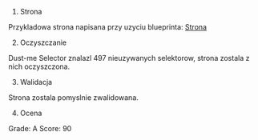 1. Strona

Przykladowa strona napisana przy uzyciu blueprinta: 
[Strona](sigma.inf.ug.edu.pl/~mtupacz/stronka)

2. Oczyszczanie

Dust-me Selector znalazl 497 nieuzywanych selektorow, strona zostala z 
nich oczyszczona.

3. Walidacja

Strona zostala pomyslnie zwalidowana.

4. Ocena

Grade: A
Score: 90

